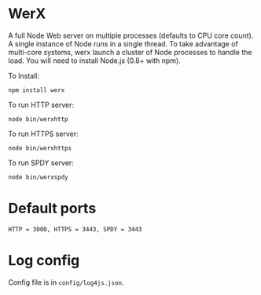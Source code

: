 WerX
====

A full Node Web server on multiple processes (defaults to CPU core count). A single instance of Node runs in a single thread. To take advantage of multi-core systems, werx launch a cluster of Node processes 
to handle the load. You will need to install Node.js (0.8+ with npm). 

To Install:
```
npm install werx
``` 
To run HTTP server:
```
node bin/werxhttp
```
To run HTTPS server:
```
node bin/werxhttps
```
To run SPDY server:
```
node bin/werxspdy
```

Default ports
=============

`HTTP = 3000, HTTPS = 3443, SPDY = 3443`

Log config
==========

Config file is in `config/log4js.json`. 

